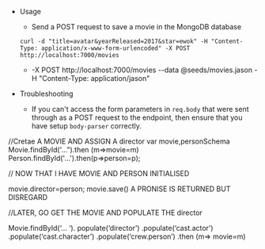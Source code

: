 
* Usage

  * Send a POST request to save a movie in the MongoDB database
  ```
  curl -d "title=avatar&yearReleased=2017&star=ewok" -H "Content-Type: application/x-www-form-urlencoded" -X POST http://localhost:7000/movies
  ```
  * -X POST http://localhost:7000/movies --data @seeds/movies.jason -H "Content-Type: application/jason"

* Troubleshooting
  * If you can't access the form parameters in `req.body` that were sent through as a POST request to the endpoint, then ensure that you have setup `body-parser` correctly.


//Cretae A MOVIE AND ASSIGN A director
var movie,personSchema
Movie.findById('...").then (m=>movie=m)
Person.findById('...').then(p=>person=p);


// NOW THAT I HAVE MOVIE AND PERSON INITIALISED

movie.director=person;
movie.save() A PRONISE IS RETURNED BUT DISREGARD

//LATER, GO GET THE MOVIE AND POPULATE THE director

Movie.findById(‘… ‘).
	populate(‘director’)
	.populate(‘cast.actor’)
	.populate(‘cast.character’)
	.populate(‘crew.person’)
	.then (m=> movie=m)
